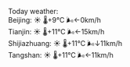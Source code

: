 Today weather:  
Beijing: ☀️ 🌡️+9°C 🌬️←0km/h  
Tianjin: ☀️ 🌡️+11°C 🌬️←15km/h  
Shijiazhuang: ☀️ 🌡️+11°C 🌬️↓11km/h  
Tangshan: ☀️ 🌡️+11°C 🌬️←11km/h  
